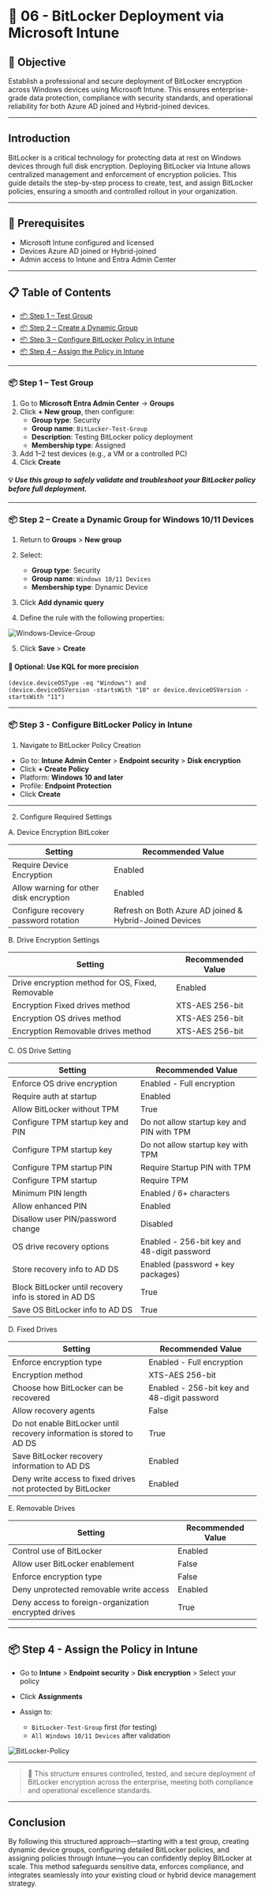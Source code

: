 # 🔐 06 - BitLocker Deployment via Microsoft Intune

## 🎯 Objective

Establish a professional and secure deployment of BitLocker encryption across Windows devices using Microsoft Intune. This ensures enterprise-grade data protection, compliance with security standards, and operational reliability for both Azure AD joined and Hybrid-joined devices.

---

## Introduction

BitLocker is a critical technology for protecting data at rest on Windows devices through full disk encryption. Deploying BitLocker via Intune allows centralized management and enforcement of encryption policies. This guide details the step-by-step process to create, test, and assign BitLocker policies, ensuring a smooth and controlled rollout in your organization.

---

## 🔧 Prerequisites
- Microsoft Intune configured and licensed
- Devices Azure AD joined or Hybrid-joined
- Admin access to Intune and Entra Admin Center
---

## 📋 Table of Contents
- [📦 Step 1 – Test Group](#-step-1--test-group)
- [📦 Step 2 – Create a Dynamic Group](#-step-2--create-a-dynamic-group-for-windows-1011-devices)
- [📦 Step 3 – Configure BitLocker Policy in Intune](#-step-3---configure-bitlocker-policy-in-intune)
- [📦 Step 4 – Assign the Policy in Intune](#-step-4---assign-the-policy-in-intune)
---

### 📦 Step 1 – Test Group

1. Go to **Microsoft Entra Admin Center** → **Groups**  
2. Click **+ New group**, then configure:
   - **Group type**: Security  
   - **Group name**: `BitLocker-Test-Group`  
   - **Description**: Testing BitLocker policy deployment  
   - **Membership type**: Assigned  
3. Add 1–2 test devices (e.g., a VM or a controlled PC)  
4. Click **Create**

#### 💡 *Use this group to safely validate and troubleshoot your BitLocker policy before full deployment.*
---

### 📦 Step 2 – Create a Dynamic Group for Windows 10/11 Devices

1. Return to **Groups** > **New group**
2. Select:

   * **Group type**: Security
   * **Group name**: `Windows 10/11 Devices`
   * **Membership type**: Dynamic Device
3. Click **Add dynamic query**
4. Define the rule with the following properties:

![Windows-Device-Group](https://github.com/AliChoukatli/CyberShield-Enterprise/blob/main/03_AzureAD_Sync_%26_Endpoint_Security/Screenshots/Windows-Device-Group.png)

5. Click **Save** > **Create**



#### 📌 Optional: Use KQL for more precision
```kql
(device.deviceOSType -eq "Windows") and
(device.deviceOSVersion -startsWith "10" or device.deviceOSVersion -startsWith "11")
```

---

### 📦 Step 3 - Configure BitLocker Policy in Intune

1. Navigate to BitLocker Policy Creation

* Go to: **Intune Admin Center** > **Endpoint security** > **Disk encryption**
* Click **+ Create Policy**
* Platform: **Windows 10 and later**
* Profile: **Endpoint Protection**
* Click **Create**

---

2. Configure Required Settings

A. Device Encryption BitLcoker

| Setting                                 | Recommended Value                                  |
| --------------------------------------- | -------------------------------------------------- |
| Require Device Encryption               | Enabled                                            |
| Allow warning for other disk encryption | Enabled                                            |
| Configure recovery password rotation    | Refresh on Both Azure AD joined & Hybrid-Joined Devices |

B. Drive Encryption Settings

| Setting                                          | Recommended Value |
| ------------------------------------------------ | ----------------- |
| Drive encryption method for OS, Fixed, Removable | Enabled           |
| Encryption Fixed drives method                   | XTS-AES 256-bit   |
| Encryption OS drives method                      | XTS-AES 256-bit   |
| Encryption Removable drives method               | XTS-AES 256-bit   |

C. OS Drive Setting

| Setting                                                | Recommended Value                           |
| ------------------------------------------------------ | ------------------------------------------- |
| Enforce OS drive encryption                            | Enabled - Full encryption                   |
| Require auth at startup                                | Enabled                                     |
| Allow BitLocker without TPM                            | True                                        |
| Configure TPM startup key and PIN                      | Do not allow startup key and PIN with TPM   |
| Configure TPM startup key                              | Do not allow startup key with TPM           |
| Configure TPM startup PIN                              | Require Startup PIN with TPM                |
| Configure TPM startup                                  | Require TPM                                 |
| Minimum PIN length                                     | Enabled / 6+ characters                     |
| Allow enhanced PIN                                     | Enabled                                     |
| Disallow user PIN/password change                      | Disabled                                    |
| OS drive recovery options                              | Enabled - 256-bit key and 48-digit password |
| Store recovery info to AD DS                           | Enabled (password + key packages)           |
| Block BitLocker until recovery info is stored in AD DS | True                                        |
| Save OS BitLocker info to AD DS                        | True                                        |

D. Fixed Drives

| Setting                                                                | Recommended Value                           |
| -----------------------------------------------------------------------| ------------------------------------------- |
| Enforce encryption type                                                | Enabled - Full encryption                   |
| Encryption method                                                      | XTS-AES 256-bit                             |
| Choose how BitLocker can be recovered                                  | Enabled - 256-bit key and 48-digit password |
| Allow recovery agents                                                  | False                                       |
| Do not enable BitLocker until recovery information is stored to AD DS  | True
| Save BitLocker recovery information to AD DS                           | Enabled                                     |
| Deny write access to fixed drives not protected by BitLocker           | Enabled                                     |

E. Removable Drives

| Setting                                              | Recommended Value |
| ---------------------------------------------------- | ----------------- |
| Control use of BitLocker                             | Enabled           |
| Allow user BitLocker enablement                      | False             |
| Enforce encryption type                              | False             |
| Deny unprotected removable write access              | Enabled           |
| Deny access to foreign-organization encrypted drives | True              |

---

## 📦 Step 4 - Assign the Policy in Intune

* Go to **Intune** > **Endpoint security** > **Disk encryption** > Select your policy
* Click **Assignments**
* Assign to:

  * `BitLocker-Test-Group` first (for testing)
  * `All Windows 10/11 Devices` after validation

![BitLocker-Policy](https://github.com/AliChoukatli/CyberShield-Enterprise/blob/main/03_AzureAD_Sync_%26_Endpoint_Security/Screenshots/BitLocker-Policy.png)

---

> 📡 This structure ensures controlled, tested, and secure deployment of BitLocker encryption across the enterprise, meeting both compliance and operational excellence standards.

---

## Conclusion

By following this structured approach—starting with a test group, creating dynamic device groups, configuring detailed BitLocker policies, and assigning policies through Intune—you can confidently deploy BitLocker at scale. This method safeguards sensitive data, enforces compliance, and integrates seamlessly into your existing cloud or hybrid device management strategy.

